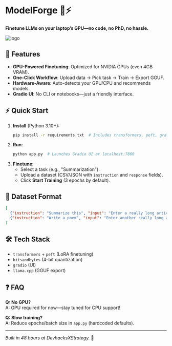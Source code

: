 # ModelForge 🔧⚡

**Finetune LLMs on your laptop’s GPU—no code, no PhD, no hassle.**  

![logo](https://github.com/user-attachments/assets/12b3545d-0e8b-4460-9291-d0786c9cb0fa)


## 🚀 **Features**  
- **GPU-Powered Finetuning**: Optimized for NVIDIA GPUs (even 4GB VRAM).  
- **One-Click Workflow**: Upload data → Pick task → Train → Export GGUF.  
- **Hardware-Aware**: Auto-detects your GPU/CPU and recommends models.  
- **Gradio UI**: No CLI or notebooks—just a friendly interface.  

## ⚡ **Quick Start**  
1. **Install** (Python 3.10+):  
   ```bash
   pip install -r requirements.txt  # Includes transformers, peft, gradio
   ```  
2. **Run**:  
   ```bash
   python app.py  # Launches Gradio UI at localhost:7860
   ```  
3. **Finetune**:  
   - Select a task (e.g., "Summarization").  
   - Upload a dataset (CSV/JSON with `instruction` and `response` fields).  
   - Click **Start Training** (3 epochs by default).  

## 📂 **Dataset Format**  
```json
[
  {"instruction": "Summarize this", "input": "Enter a really long article here...", "response": "Short summary."},
  {"instruction": "Write a poem", "input": "Enter another really long article here...", "response": "Roses are red..."}
]
```

## 🛠 **Tech Stack**  
- `transformers` + `peft` (LoRA finetuning)  
- `bitsandbytes` (4-bit quantization)  
- `gradio` (UI)  
- `llama.cpp` (GGUF export)  

## ❓ **FAQ**  
**Q: No GPU?**  
A: GPU required for now—stay tuned for CPU support!  

**Q: Slow training?**  
A: Reduce epochs/batch size in `app.py` (hardcoded defaults).  

---

*Built in 48 hours at DevhacksXStrategy.* 🚀  
